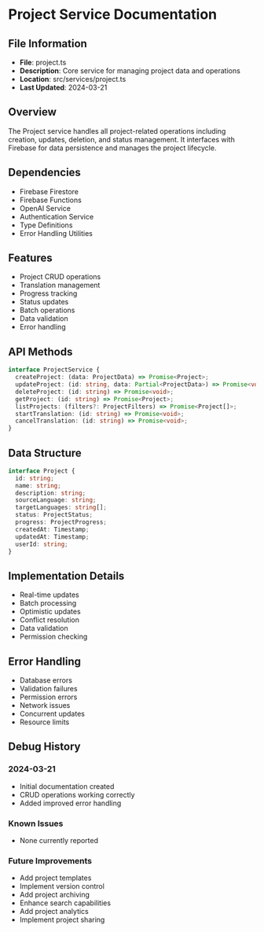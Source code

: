 # Project Service Documentation

## File Information
- **File**: project.ts
- **Description**: Core service for managing project data and operations
- **Location**: src/services/project.ts
- **Last Updated**: 2024-03-21

## Overview
The Project service handles all project-related operations including creation, updates, deletion, and status management. It interfaces with Firebase for data persistence and manages the project lifecycle.

## Dependencies
- Firebase Firestore
- Firebase Functions
- OpenAI Service
- Authentication Service
- Type Definitions
- Error Handling Utilities

## Features
- Project CRUD operations
- Translation management
- Progress tracking
- Status updates
- Batch operations
- Data validation
- Error handling

## API Methods
```typescript
interface ProjectService {
  createProject: (data: ProjectData) => Promise<Project>;
  updateProject: (id: string, data: Partial<ProjectData>) => Promise<void>;
  deleteProject: (id: string) => Promise<void>;
  getProject: (id: string) => Promise<Project>;
  listProjects: (filters?: ProjectFilters) => Promise<Project[]>;
  startTranslation: (id: string) => Promise<void>;
  cancelTranslation: (id: string) => Promise<void>;
}
```

## Data Structure
```typescript
interface Project {
  id: string;
  name: string;
  description: string;
  sourceLanguage: string;
  targetLanguages: string[];
  status: ProjectStatus;
  progress: ProjectProgress;
  createdAt: Timestamp;
  updatedAt: Timestamp;
  userId: string;
}
```

## Implementation Details
- Real-time updates
- Batch processing
- Optimistic updates
- Conflict resolution
- Data validation
- Permission checking

## Error Handling
- Database errors
- Validation failures
- Permission errors
- Network issues
- Concurrent updates
- Resource limits

## Debug History

### 2024-03-21
- Initial documentation created
- CRUD operations working correctly
- Added improved error handling

### Known Issues
- None currently reported

### Future Improvements
- Add project templates
- Implement version control
- Add project archiving
- Enhance search capabilities
- Add project analytics
- Implement project sharing 